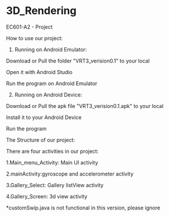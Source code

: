# 3D_Rendering
EC601-A2 - Project

How to use our project:

1. Running on Android Emulator:

Download or Pull the folder "VRT3_verision0.1" to your local

Open it with Android Studio

Run the program on Android Emulator

2. Running on Android Device:

Download or Pull the apk file "VRT3_verision0.1.apk" to your local

Install it to your Android Device

Run the program


The Structure of our project:

There are four activities in our project:

1.Main_menu_Activity: Main UI activity

2.mainActivity:gyroscope and accelerometer activity

3.Gallery_Select: Gallery listView activity

4.Gallery_Screen: 3d view activity

*customSwip.java is not functional in this version, please ignore
